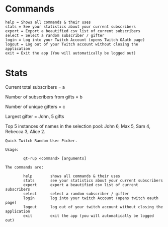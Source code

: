 # Commands 
```
help = Shows all commands & their uses
stats = See your statistics about your current subscribers
export = Export a beautified csv list of current subscribers
select = Select a random subscriber / gifter
login = Log into your Twitch Account (opens Twitch OAuth page)
logout = Log out of your Twitch account without closing the application
exit = Exit the app (You will automatically be logged out)
```

# Stats
Current total subscribers = a

Number of subscribers from gifts = b

Number of unique gifters = c

Largest gifter = John, 5 gifts

Top 5 instances of names in the selection pool: John 6, Max 5, Sam 4, Rebecca 3, Alice 2.


```
Quick Twitch Random User Picker.

Usage:

        qt-rup <command> [arguments]

The commands are:

        help        shows all commands & their uses
        stats       see your statistics about your current subscribers
        export      export a beautified csv list of current subscribers
        select      select a random subscriber / gifter
        login       log into your twitch Account (opens twitch oauth page) 
        logout      log out of your twitch account without closing the application
        exit        exit the app (you will automatically be logged out)


```
